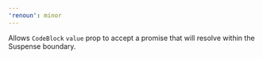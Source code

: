 ```yaml
---
'renoun': minor
---
```


Allows `CodeBlock` `value` prop to accept a promise that will resolve within the Suspense boundary.

